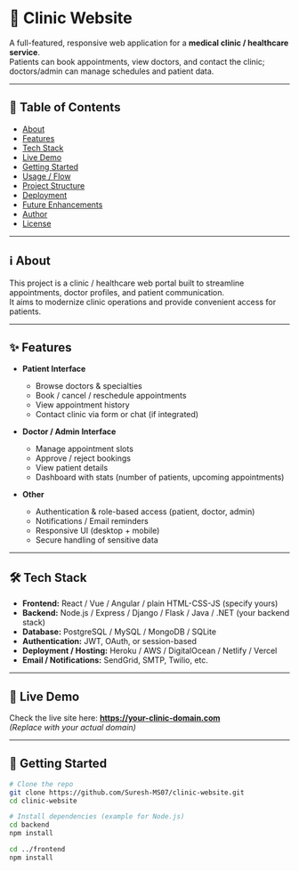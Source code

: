 # 🏥 Clinic Website

A full-featured, responsive web application for a **medical clinic / healthcare service**.  
Patients can book appointments, view doctors, and contact the clinic; doctors/admin can manage schedules and patient data.

---

## 📌 Table of Contents

- [About](#about)  
- [Features](#features)  
- [Tech Stack](#tech-stack)  
- [Live Demo](#live-demo)  
- [Getting Started](#getting-started)  
- [Usage / Flow](#usage--flow)  
- [Project Structure](#project-structure)  
- [Deployment](#deployment)  
- [Future Enhancements](#future-enhancements)  
- [Author](#author)  
- [License](#license)  

---

## ℹ️ About

This project is a clinic / healthcare web portal built to streamline appointments, doctor profiles, and patient communication.  
It aims to modernize clinic operations and provide convenient access for patients.

---

## ✨ Features

- **Patient Interface**  
  - Browse doctors & specialties  
  - Book / cancel / reschedule appointments  
  - View appointment history  
  - Contact clinic via form or chat (if integrated)  

- **Doctor / Admin Interface**  
  - Manage appointment slots  
  - Approve / reject bookings  
  - View patient details  
  - Dashboard with stats (number of patients, upcoming appointments)  

- **Other**  
  - Authentication & role-based access (patient, doctor, admin)  
  - Notifications / Email reminders  
  - Responsive UI (desktop + mobile)  
  - Secure handling of sensitive data  

---

## 🛠️ Tech Stack

- **Frontend:** React / Vue / Angular / plain HTML-CSS-JS (specify yours)  
- **Backend:** Node.js / Express / Django / Flask / Java / .NET (your backend stack)  
- **Database:** PostgreSQL / MySQL / MongoDB / SQLite  
- **Authentication:** JWT, OAuth, or session-based  
- **Deployment / Hosting:** Heroku / AWS / DigitalOcean / Netlify / Vercel  
- **Email / Notifications:** SendGrid, SMTP, Twilio, etc.  

---

## 🔗 Live Demo

Check the live site here: **https://your-clinic-domain.com**  
*(Replace with your actual domain)*

---

## 🚀 Getting Started

```bash
# Clone the repo
git clone https://github.com/Suresh-MS07/clinic-website.git
cd clinic-website

# Install dependencies (example for Node.js)
cd backend
npm install

cd ../frontend
npm install
